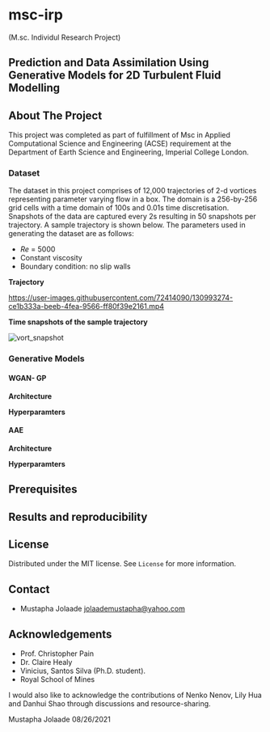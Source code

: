 # msc-irp 
(M.sc. Individul Research Project)

## Prediction and Data Assimilation Using Generative Models for 2D Turbulent Fluid Modelling


## About The Project

This project was completed as part of fulfillment of Msc in Applied Computational Science and Engineering (ACSE) requirement at the Department of Earth Science and Engineering, Imperial College London. 

### Dataset 
The dataset in this project comprises of 12,000 trajectories of 2-d vortices representing parameter varying flow in a box. The domain is a 256-by-256 grid cells with a time domain of 100s and 0.01s time discretisation. Snapshots of the data are captured every 2s resulting in 50 snapshots per trajectory. A sample trajectory is shown below. The parameters used in generating the dataset are as follows:
 - _Re_ = 5000
 - Constant viscosity
 - Boundary condition: no slip walls

**Trajectory**

https://user-images.githubusercontent.com/72414090/130993274-ce1b333a-beeb-4fea-9566-ff80f39e2161.mp4

**Time snapshots of the sample trajectory**

![vort_snapshot](https://user-images.githubusercontent.com/72414090/130993558-d922b8ea-35d8-4ee6-bc83-5d83d0ef24e6.jpg)

### Generative Models

#### WGAN- GP 

**Architecture** 

**Hyperparamters**

#### AAE 

**Architecture**

**Hyperparamters**


## Prerequisites

## Results and reproducibility


## License
Distributed under the MIT license. See `License` for more information.

## Contact
- Mustapha Jolaade jolaademustapha@yahoo.com

## Acknowledgements

- Prof. Christopher Pain
- Dr. Claire Healy 
- Vinicius, Santos Silva (Ph.D. student).
- Royal School of Mines

I would also like to acknowledge the contributions of Nenko Nenov, Lily Hua and Danhui Shao through discussions and resource-sharing. 

Mustapha Jolaade
08/26/2021
